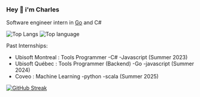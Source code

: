### Hey 👋 i'm Charles

Software engineer intern in [Go](https://golang.org) and C#

![Top Langs](https://github-readme-stats.vercel.app/api/top-langs/?username=CharlesPoulin&hide=html,css)
![Top language](https://github-readme-stats.vercel.app/api?username=CharlesPoulin&show_icons=true&count_private=true&line_height=40)

Past Internships: 
* Ubisoft Montreal : Tools Programmer -C# -Javascript            (Summer 2023)
* Ubisoft Québec   : Tools Programmer (Backend) -Go -javascript  (Summer 2024)
* Coveo            : Machine Learning -python -scala             (Summer 2025)


[![GitHub Streak](https://github-readme-streak-stats-inky-five.vercel.app?user=CharlesPoulin)](https://git.io/streak-stats)
